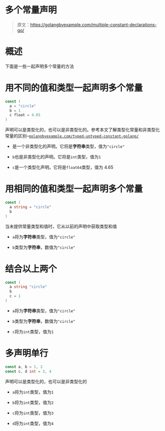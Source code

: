 # 多个常量声明

> 原文：<https://golangbyexample.com/multiple-constant-declarations-go/>

# **概述**

下面是一些一起声明多个常量的方法

# **用不同的值和类型一起声明多个常量**

```go
const (
  a = "circle"
  b = 1
  c float = 4.65
)
```

声明可以是类型化的，也可以是非类型化的。参考本文了解类型化常量和非类型化常量的区别–[`golangbyexample.com/typed-untyped-constant-golang/`](https://golangbyexample.com/typed-untyped-constant-golang/)

*   是一个非类型化的声明。它将是**字符串**类型，值为`"circle"`

*   `b`也是非类型化的声明。它将是`int`类型，值为`1`

*   `c`是一个类型化声明。它将是`float64`类型，值为 4.65

# **用相同的值和类型一起声明多个常量**

```go
const (
  a string = "circle"
  b
)
```

当未提供常量类型和值时，它从以前的声明中获取类型和值

*   `a`将为**字符串**类型，值为`"circle"`

*   `b`类型为**字符串**，数值为`"circle"`

# **结合以上两个**

```go
const (
  a string "circle"
  b
  c = 1
)
```

*   `a`将为**字符串**类型，值为`"circle"`

*   `b`类型为**字符串**，数值为`"circle"`

*   `c`将为`int`类型，值为`1`

# **多声明单行**

```go
const a, b = 1, 2
const c, d int = 3, 4
```

声明可以是类型化的，也可以是非类型化的

*   `a`将为`int`类型，值为`1`

*   `b`将为`int`类型，值为`2`

*   `c`将为`int`类型，值为`3`

*   `d`将为`int`类型，值为`4`